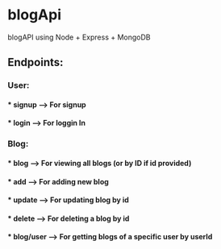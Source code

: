 # blogApi
blogAPI using Node + Express + MongoDB

## Endpoints:

### User:
#### * signup --> For signup
#### * login --> For loggin In

### Blog:
#### * blog --> For viewing all blogs (or by ID if id provided)
#### * add --> For adding new blog
#### * update --> For updating blog by id
#### * delete --> For deleting a blog by id
#### * blog/user --> For getting blogs of a specific user by userId
